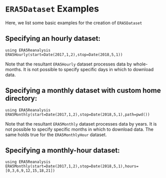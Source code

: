 # `ERA5Dataset` Examples

Here, we list some basic examples for the creation of `ERA5Dataset`

## Specifying an hourly dataset:

```@repl
using ERA5Reanalysis
ERA5Hourly(start=Date(2017,1,2),stop=Date(2018,5,1))
```

Note that the resultant `ERA5Hourly` dataset processes data by whole-months.  It is not possible to specify specific days in which to download data.

## Specifying a monthly dataset with custom home directory:

```@repl
using ERA5Reanalysis
ERA5Monthly(start=Date(2017,1,2),stop=Date(2018,5,1),path=pwd())
```

Note that the resultant `ERA5Monthly` dataset processes data by years.  It is not possible to specify specific months in which to download data.  The same holds true for the `ERA5MonthlyHour` dataset.

## Specifying a monthly-hour dataset:

```@repl
using ERA5Reanalysis
ERA5Monthly(start=Date(2017,1,2),stop=Date(2018,5,1),hours=[0,3,6,9,12,15,18,21])
```